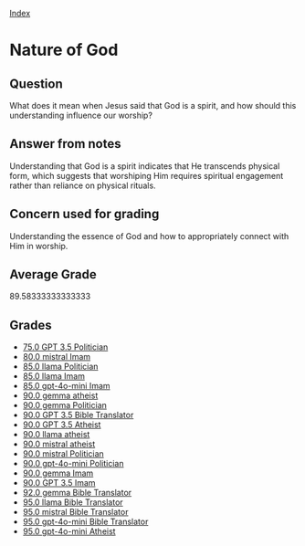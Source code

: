 
[Index](../../index.md)
# Nature of God
## Question
What does it mean when Jesus said that God is a spirit, and how should this understanding influence our worship?

## Answer from notes
Understanding that God is a spirit indicates that He transcends physical form, which suggests that worshiping Him requires spiritual engagement rather than reliance on physical rituals.

## Concern used for grading
Understanding the essence of God and how to appropriately connect with Him in worship.

## Average Grade
89.58333333333333

## Grades
 * [75.0 GPT 3.5 Politician](../answers/GPT_3.5_Politician/Nature_of_God.md)
 * [80.0 mistral Imam](../answers/mistral_Imam/Nature_of_God.md)
 * [85.0 llama Politician](../answers/llama_Politician/Nature_of_God.md)
 * [85.0 llama Imam](../answers/llama_Imam/Nature_of_God.md)
 * [85.0 gpt-4o-mini Imam](../answers/gpt-4o-mini_Imam/Nature_of_God.md)
 * [90.0 gemma atheist](../answers/gemma_atheist/Nature_of_God.md)
 * [90.0 gemma Politician](../answers/gemma_Politician/Nature_of_God.md)
 * [90.0 GPT 3.5 Bible Translator](../answers/GPT_3.5_Bible_Translator/Nature_of_God.md)
 * [90.0 GPT 3.5 Atheist](../answers/GPT_3.5_Atheist/Nature_of_God.md)
 * [90.0 llama atheist](../answers/llama_atheist/Nature_of_God.md)
 * [90.0 mistral atheist](../answers/mistral_atheist/Nature_of_God.md)
 * [90.0 mistral Politician](../answers/mistral_Politician/Nature_of_God.md)
 * [90.0 gpt-4o-mini Politician](../answers/gpt-4o-mini_Politician/Nature_of_God.md)
 * [90.0 gemma Imam](../answers/gemma_Imam/Nature_of_God.md)
 * [90.0 GPT 3.5 Imam](../answers/GPT_3.5_Imam/Nature_of_God.md)
 * [92.0 gemma Bible Translator](../answers/gemma_Bible_Translator/Nature_of_God.md)
 * [95.0 llama Bible Translator](../answers/llama_Bible_Translator/Nature_of_God.md)
 * [95.0 mistral Bible Translator](../answers/mistral_Bible_Translator/Nature_of_God.md)
 * [95.0 gpt-4o-mini Bible Translator](../answers/gpt-4o-mini_Bible_Translator/Nature_of_God.md)
 * [95.0 gpt-4o-mini Atheist](../answers/gpt-4o-mini_Atheist/Nature_of_God.md)

